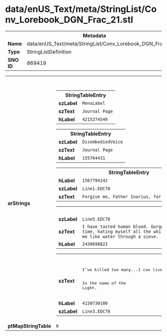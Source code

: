 <h1>data/enUS_Text/meta/StringList/Conv_Lorebook_DGN_Frac_21.stl</h1><table><tr><th colspan="100%">Metadata</th></tr><tr><td><b>Name</b></td><td>data/enUS_Text/meta/StringList/Conv_Lorebook_DGN_Frac_21.stl</td></tr><tr><td><b>Type</b></td><td>StringListDefinition</td></tr><tr><td><b>SNO ID</b></td><td>869419</td></tr></table>

<table><tr><th colspan="100%">Fields</th></tr><tr><td><b>arStrings</b></td><td><table><tr><th colspan="100%">StringTableEntry</th></tr><tr><td><b>szLabel</b></td><td><code>MenuLabel</code></td></tr><tr><td><b>szText</b></td><td><code>Journal Page</code></td></tr><tr><td><b>hLabel</b></td><td><code>4215274549</code></td></tr></table>


<table><tr><th colspan="100%">StringTableEntry</th></tr><tr><td><b>szLabel</b></td><td><code>DisembodiedVoice</code></td></tr><tr><td><b>szText</b></td><td><code>Journal Page</code></td></tr><tr><td><b>hLabel</b></td><td><code>155764431</code></td></tr></table>


<table><tr><th colspan="100%">StringTableEntry</th></tr><tr><td><b>hLabel</b></td><td><code>1567794242</code></td></tr><tr><td><b>szLabel</b></td><td><code>Line1.EDC78</code></td></tr><tr><td><b>szText</b></td><td><code>Forgive me, Father Inarius, for I have sinned.</code></td></tr></table>


<table><tr><th colspan="100%">StringTableEntry</th></tr><tr><td><b>szLabel</b></td><td><code>Line5.EDC78</code></td></tr><tr><td><b>szText</b></td><td><code>I have tasted human blood. Gorged myself on it. Taken lives to do it. Damnedest of all, I enjoy it every time, hating myself all the while. I pray in the moments I still have clarity. But these moments slip from me like water through a sieve.</code></td></tr><tr><td><b>hLabel</b></td><td><code>2438698822</code></td></tr></table>


<table><tr><th colspan="100%">StringTableEntry</th></tr><tr><td><b>szText</b></td><td><pre>I’ve killed too many...I can live no longer. Tonight, I seal myself in this cave so that I might harm no others. 

In the name of the Light.</pre></td></tr><tr><td><b>hLabel</b></td><td><code>4150730180</code></td></tr><tr><td><b>szLabel</b></td><td><code>Line3.EDC78</code></td></tr></table>


</td></tr><tr><td><b>ptMapStringTable</b></td><td><code>0</code></td></tr></table>


